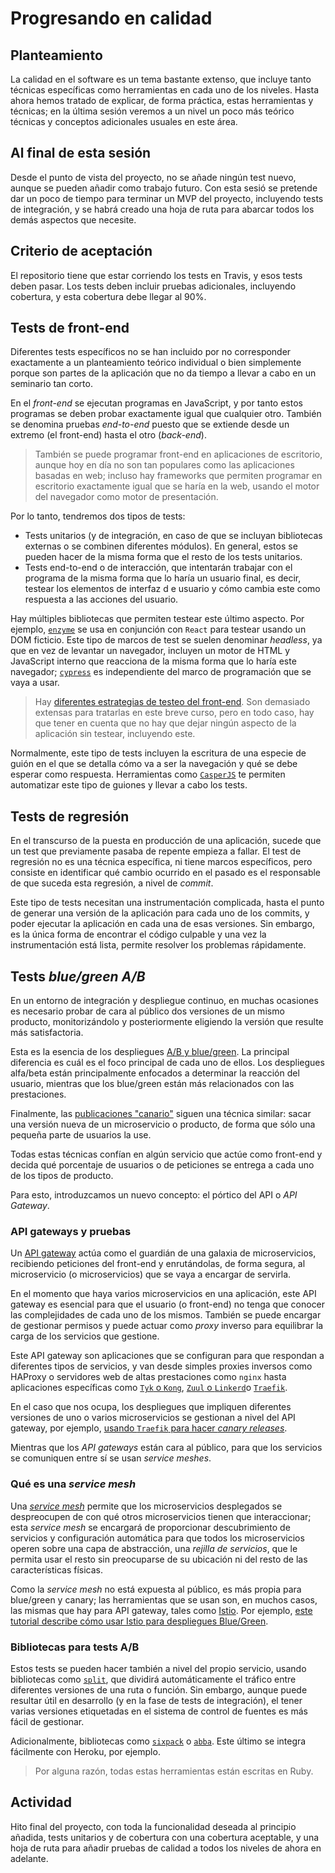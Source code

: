 # Progresando en calidad

## Planteamiento

La calidad en el software es un tema bastante extenso, que incluye
tanto técnicas específicas como herramientas en cada uno de los
niveles. Hasta ahora hemos tratado de explicar, de forma práctica,
estas herramientas y técnicas; en la última sesión veremos a un nivel
un poco más teórico técnicas y conceptos adicionales usuales en este
área.

## Al final de esta sesión

Desde el punto de vista del proyecto, no se añade ningún test nuevo, aunque se pueden añadir como trabajo futuro. Con esta sesió se pretende dar un poco de tiempo para terminar un MVP del proyecto, incluyendo tests de integración, y se
habrá creado una hoja de ruta para abarcar todos los demás aspectos
que necesite. 

## Criterio de aceptación

El repositorio tiene que estar corriendo los tests en Travis, y esos
tests deben pasar. Los tests deben incluir pruebas adicionales,
incluyendo cobertura, y esta cobertura debe llegar al 90%.

## Tests de front-end

Diferentes tests específicos no se han incluido por no corresponder exactamente a un planteamiento teórico individual o bien simplemente porque son partes de la aplicación que no da tiempo a llevar a cabo en un seminario tan corto.

En el *front-end* se ejecutan programas en JavaScript, y por tanto
estos programas se deben probar exactamente igual que cualquier
otro. También se denomina pruebas *end-to-end* puesto que se extiende
desde un extremo (el front-end) hasta el otro (*back-end*).

> También se puede programar front-end en aplicaciones de escritorio, aunque hoy en día no son tan populares como las aplicaciones basadas en web; incluso hay frameworks que permiten programar en escritorio exactamente igual que se haría en la web, usando el motor del navegador como motor de presentación.

Por lo tanto, tendremos dos tipos de tests: 

* Tests unitarios (y de integración, en caso de que se incluyan bibliotecas externas o se combinen diferentes módulos). En general, estos se pueden hacer de la misma forma que el resto de los tests unitarios.
* Tests end-to-end o de interacción, que intentarán trabajar con el programa de la misma forma que lo haría un usuario final, es decir, testear los elementos de interfaz d e usuario y cómo cambia este como respuesta a las acciones del usuario.

Hay múltiples bibliotecas que permiten testear este último aspecto. Por ejemplo, [`enzyme`](https://airbnb.io/enzyme/) se usa en conjunción con `React` para testear usando un DOM ficticio. Este tipo de marcos de test se suelen denominar *headless*, ya que en vez de levantar un navegador, incluyen un motor de HTML y JavaScript interno que reacciona de la misma forma que lo haría este navegador; [`cypress`](https://www.cypress.io/) es independiente del marco de programación que se vaya a usar. 

> Hay [diferentes estrategias de testeo del front-end](https://medium.com/@toastui/pragmatic-front-end-testing-strategies-1-4a969ab09453). Son demasiado extensas para tratarlas en este breve curso, pero en todo caso, hay que tener en cuenta que no hay que dejar ningún aspecto de la aplicación sin testear, incluyendo este.

Normalmente, este tipo de tests incluyen la escritura de una especie
de guión en el que se detalla cómo va a ser la navegación y qué se
debe esperar como respuesta. Herramientas como
[`CasperJS`](http://casperjs.org/) te permiten automatizar este tipo
de guiones y llevar a cabo los tests.

## Tests de regresión

En el transcurso de la puesta en producción de una aplicación, sucede
que un test que previamente pasaba de repente empieza a fallar. El
test de regresión no es una técnica específica, ni tiene marcos
específicos, pero consiste en identificar qué cambio ocurrido en el
pasado es el responsable de que suceda esta regresión, a nivel de
*commit*. 

Este tipo de tests necesitan una instrumentación complicada, hasta el
punto de generar una versión de la aplicación para cada uno de los
commits, y poder ejecutar la aplicación en cada una de esas
versiones. Sin embargo, es la única forma de encontrar el código
culpable y una vez la instrumentación está lista, permite resolver los
problemas rápidamente.


## Tests *blue/green* *A/B*

En un entorno de integración y despliegue continuo, en muchas
ocasiones es necesario probar de cara al público dos versiones de un
mismo producto, monitorizándolo y posteriormente eligiendo la versión
que resulte más satisfactoria.

Esta es la esencia de los despliegues [A/B y blue/green](https://dev.to/david_j_eddy/whats-the-difference-ab-testing-vs-bluegreen-deployment-3p77). La
principal diferencia es cuál es el foco principal de cada uno de
ellos. Los despliegues alfa/beta están principalmente enfocados a
determinar la reacción del usuario, mientras que los blue/green están
más relacionados con las prestaciones.

Finalmente, las [publicaciones "canario"](https://blog.getambassador.io/cloud-native-patterns-canary-release-1cb8f82d371a)
siguen una técnica similar: sacar una versión nueva de un
microservicio o producto, de forma que sólo una pequeña parte de
usuarios la use.

Todas estas técnicas confían en algún servicio que actúe como
front-end y decida qué porcentaje de usuarios o de peticiones se
entrega a cada uno de los tipos de producto. 

Para esto, introduzcamos un nuevo concepto: el pórtico del API o *API
Gateway*.

### API gateways y pruebas

Un [API gateway](https://www.nginx.com/learn/api-gateway/) actúa como
el guardián de una galaxia de microservicios, recibiendo peticiones
del front-end y enrutándolas, de forma segura, al microservicio (o microservicios) que se
vaya a encargar de servirla.

En el momento que haya varios microservicios en una aplicación, este
API gateway es esencial para que el usuario (o front-end) no tenga que
conocer las complejidades de cada uno de los mismos. También se puede
encargar de gestionar permisos y puede actuar como *proxy* inverso
para equilibrar la carga de los servicios que gestione.

Este API gateway son aplicaciones que se configuran para que respondan
a diferentes tipos de servicios, y van desde simples proxies inversos
como HAProxy o servidores web de altas prestaciones como `nginx` hasta
aplicaciones específicas como [`Tyk` o `Kong`](https://www.bbva.com/es/tyk-kong-analizamos-estos-dos-api-gateways/),
[`Zuul` o `Linkerd`](https://engineering.opsgenie.com/comparing-api-gateway-performances-nginx-vs-zuul-vs-spring-cloud-gateway-vs-linkerd-b2cc59c65369)o
[`Traefik`](https://github.com/containous/traefik). 

En el caso que nos ocupa, los despliegues que impliquen diferentes
versiones de uno o varios microservicios se gestionan a nivel del API
gateway, por ejemplo, [usando `Traefik` para hacer *canary releases*](https://blog.containo.us/canary-releases-with-traefik-on-gke-at-holidaycheck-d3c0928f1e02). 

Mientras que los *API gateways* están cara al público, para que los
servicios se comuniquen entre sí se usan *service meshes*. 

### Qué es una *service mesh*

Una [*service mesh*](https://medium.com/swlh/a-quick-introduction-to-service-meshes-c4c47c6894b1) 
permite que los microservicios desplegados se despreocupen de con qué
otros microservicios tienen que interaccionar; esta *service mesh* se
encargará de proporcionar descubrimiento de servicios y configuración
automática para que todos los microservicios operen sobre una capa de
abstracción, una *rejilla de servicios*, que le permita usar el resto
sin preocuparse de su ubicación ni del resto de las características
físicas. 

Como la *service mesh* no está expuesta al público, es más propia para
blue/green y canary; las herramientas que se usan son, en muchos
casos, las mismas que hay para API gateway, tales como [Istio](https://istio.io/). Por
ejemplo, [este tutorial describe cómo usar Istio para despliegues Blue/Green](https://thenewstack.io/tutorial-blue-green-deployments-with-kubernetes-and-istio/).

### Bibliotecas para tests A/B 

Estos tests se pueden hacer también a nivel del propio servicio,
usando bibliotecas como [`split`](https://github.com/splitrb/split),
que dividirá automáticamente el tráfico entre diferentes versiones de
una ruta o función. Sin embargo, aunque puede resultar útil en
desarrollo (y en la fase de tests de integración), el tener
varias versiones etiquetadas en el sistema de control de fuentes es
más fácil de gestionar.

Adicionalmente, bibliotecas como
[`sixpack`](http://sixpack.seatgeek.com/) o
[`abba`](https://github.com/maccman/abba). Este último se integra
fácilmente con Heroku, por ejemplo.

> Por alguna razón, todas estas herramientas están escritas en Ruby. 

## Actividad


Hito final del proyecto, con toda la funcionalidad deseada al
principio añadida, tests unitarios y de cobertura con una cobertura
aceptable, y una hoja de ruta para añadir pruebas de calidad a todos
los niveles de ahora en adelante. 
